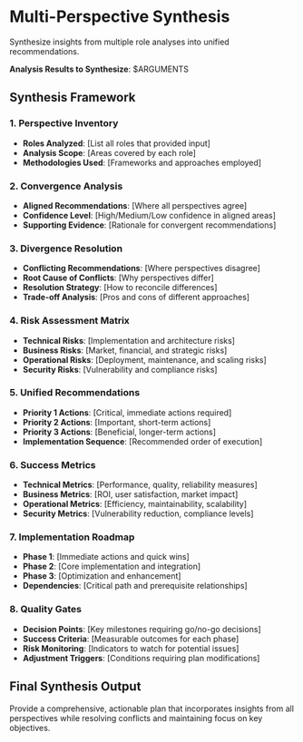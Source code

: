 # Multi-Perspective Synthesis

Synthesize insights from multiple role analyses into unified recommendations.

**Analysis Results to Synthesize**: $ARGUMENTS

## Synthesis Framework

### 1. Perspective Inventory
- **Roles Analyzed**: [List all roles that provided input]
- **Analysis Scope**: [Areas covered by each role]
- **Methodologies Used**: [Frameworks and approaches employed]

### 2. Convergence Analysis
- **Aligned Recommendations**: [Where all perspectives agree]
- **Confidence Level**: [High/Medium/Low confidence in aligned areas]
- **Supporting Evidence**: [Rationale for convergent recommendations]

### 3. Divergence Resolution
- **Conflicting Recommendations**: [Where perspectives disagree]
- **Root Cause of Conflicts**: [Why perspectives differ]
- **Resolution Strategy**: [How to reconcile differences]
- **Trade-off Analysis**: [Pros and cons of different approaches]

### 4. Risk Assessment Matrix
- **Technical Risks**: [Implementation and architecture risks]
- **Business Risks**: [Market, financial, and strategic risks]
- **Operational Risks**: [Deployment, maintenance, and scaling risks]
- **Security Risks**: [Vulnerability and compliance risks]

### 5. Unified Recommendations
- **Priority 1 Actions**: [Critical, immediate actions required]
- **Priority 2 Actions**: [Important, short-term actions]
- **Priority 3 Actions**: [Beneficial, longer-term actions]
- **Implementation Sequence**: [Recommended order of execution]

### 6. Success Metrics
- **Technical Metrics**: [Performance, quality, reliability measures]
- **Business Metrics**: [ROI, user satisfaction, market impact]
- **Operational Metrics**: [Efficiency, maintainability, scalability]
- **Security Metrics**: [Vulnerability reduction, compliance levels]

### 7. Implementation Roadmap
- **Phase 1**: [Immediate actions and quick wins]
- **Phase 2**: [Core implementation and integration]
- **Phase 3**: [Optimization and enhancement]
- **Dependencies**: [Critical path and prerequisite relationships]

### 8. Quality Gates
- **Decision Points**: [Key milestones requiring go/no-go decisions]
- **Success Criteria**: [Measurable outcomes for each phase]
- **Risk Monitoring**: [Indicators to watch for potential issues]
- **Adjustment Triggers**: [Conditions requiring plan modifications]

## Final Synthesis Output
Provide a comprehensive, actionable plan that incorporates insights from all perspectives while resolving conflicts and maintaining focus on key objectives.